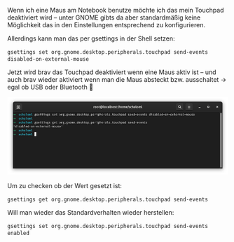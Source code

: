 Wenn ich eine Maus am Notebook benutze möchte ich das mein Touchpad deaktiviert wird – unter GNOME gibts da aber standardmäßig keine Möglichkeit das in den Einstellungen entsprechend zu konfigurieren.

Allerdings kann man das per gsettings in der Shell setzen:

```console
gsettings set org.gnome.desktop.peripherals.touchpad send-events disabled-on-external-mouse
```

Jetzt wird brav das Touchpad deaktiviert wenn eine Maus aktiv ist – und auch brav wieder aktiviert wenn man die Maus absteckt bzw. ausschaltet -> egal ob USB oder Bluetooth 🙂

![GNOME Touchpad bei angeschlossener Maus deaktivieren](https://github.com/friedlandreas/guides/blob/a2751b0f4c57c15cfbf777603876f4a60ade974d/images/GNOME-Maus.png)

Um zu checken ob der Wert gesetzt ist:

```console
gsettings get org.gnome.desktop.peripherals.touchpad send-events
```

Will man wieder das Standardverhalten wieder herstellen:

```console
gsettings set org.gnome.desktop.peripherals.touchpad send-events enabled
```
